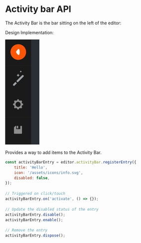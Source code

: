 # Activity bar API

The Activity Bar is the bar sitting on the left of the editor:

Design Implementation:

![alt text](../images/activity-bar.jpg "Activity Bar")

Provides a way to add items to the Activity Bar.

```js
const activityBarEntry = editor.activityBar.registerEntry({
    title: 'Hello',
    icon: '/assets/icons/info.svg',
    disabled: false,
});

// Triggered on click/touch
activityBarEntry.on('activate', () => {});

// Update the disabled status of the entry
activityBarEntry.disable();
activityBarEntry.enable();

// Remove the entry
activityBarEntry.dispose();
```